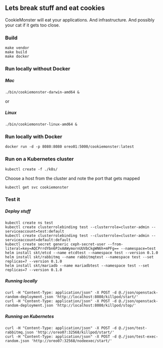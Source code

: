 ## Lets break stuff and eat cookies

CookieMonster will eat your applications. And infrastructure. And possibly your cat if it gets too close.

### Build
```
make vendor
make build
make docker
```

### Run locally without Docker

##### Mac
```
./bin/cookiemonster-darwin-amd64 &
```
or
##### Linux
```
./bin/cookiemonster-linux-amd64 &
```

### Run locally with Docker
```
docker run -d -p 8080:8080 oreo01:5000/cookiemonster:latest
```

### Run on a Kubernetes cluster
```
kubectl create -f ./k8s/
```

Choose a host from the cluster and note the port that gets mapped
```
kubectl get svc cookiemonster
```

### Test it

##### Deploy stuff
```
kubectl create ns test
kubectl create clusterrolebinding test --clusterrole=cluster-admin --serviceaccount=test:default
kubectl create clusterrolebinding test --clusterrole=cluster-admin --serviceaccount=default:default
kubectl create secret generic ceph-secret-user --from-literal=key=AQCPrrdYbn6PJxAAWymornUUVbCkgWN6h+mPFg== --namespace=test
helm install skt/etcd --name etcdtest --namespace test --version 0.1.0
helm install skt/rabbitmq --name rabbitmqtest --namespace test --set replicas=7 --version 0.1.0
helm install skt/mariadb --name mariadbtest --namespace test --set replicas=7 --version 0.1.0
```

##### Running locally
```
curl -H "Content-Type: application/json" -X POST -d @./json/openstack-random-deployment.json 'http://localhost:8080/killpod/start/'
curl -H "Content-Type: application/json" -X POST -d @./json/openstack-random-deployment.json 'http://localhost:8080/killpod/stop/'
```

##### Running on Kubernetes
```
curl -H "Content-Type: application/json" -X POST -d @./json/test-rabbitmq.json 'http://oreo07:32568/killpod/start/'
curl -H "Content-Type: application/json" -X POST -d @./json/test-exec-random.json 'http://oreo07:32568/nodeexec/start/'
```

